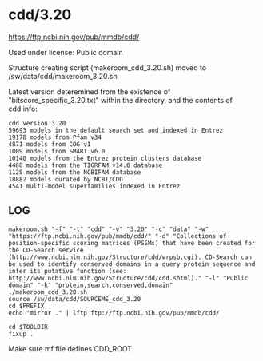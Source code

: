 cdd/3.20
========

<https://ftp.ncbi.nih.gov/pub/mmdb/cdd/>

Used under license:
Public domain

Structure creating script (makeroom_cdd_3.20.sh) moved to /sw/data/cdd/makeroom_3.20.sh

Latest version deteremined from the existence of "bitscore_specific_3.20.txt" within the directory, and the contents of cdd.info:

    cdd version 3.20
    59693 models in the default search set and indexed in Entrez
    19178 models from Pfam v34
    4871 models from COG v1
    1009 models from SMART v6.0
    10140 models from the Entrez protein clusters database
    4488 models from the TIGRFAM v14.0 database
    1125 models from the NCBIFAM database
    18882 models curated by NCBI/CDD
    4541 multi-model superfamilies indexed in Entrez


LOG
---

    makeroom.sh "-f" "-t" "cdd" "-v" "3.20" "-c" "data" "-w" "https://ftp.ncbi.nih.gov/pub/mmdb/cdd/" "-d" "Collections of position-specific scoring matrices (PSSMs) that have been created for the CD-Search service (http://www.ncbi.nlm.nih.gov/Structure/cdd/wrpsb.cgi). CD-Search can be used to identify conserved domains in a query protein sequence and infer its putative function (see: http://www.ncbi.nlm.nih.gov/Structure/cdd/cdd.shtml)." "-l" "Public domain" "-k" "protein,search,conserved,domain"
    ./makeroom_cdd_3.20.sh
    source /sw/data/cdd/SOURCEME_cdd_3.20
    cd $PREFIX
    echo "mirror ." | lftp ftp://ftp.ncbi.nih.gov/pub/mmdb/cdd/

    cd $TOOLDIR
    fixup .

Make sure mf file defines CDD_ROOT.
